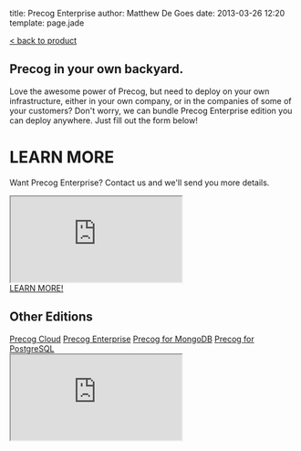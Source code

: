 title: Precog Enterprise
author: Matthew De Goes
date: 2013-03-26 12:20
template: page.jade

<div id="body-links">
   <a class="static-link" href="/products/precog/">&#60; back to product</a>
</div>
<div class="two-columns">
    <h2>Precog in your own backyard.</h2>
    <p>Love the awesome power of Precog, but need to deploy on your own infrastructure, either in your own company, or in the companies of some of your customers? Don't worry, we can bundle Precog Enterprise edition you can deploy anywhere. Just fill out the form below!</p>
    <h1>LEARN MORE</h1>
    <p>Want Precog Enterprise? Contact us and we'll send you more details.</p>
    <div class="form-iframe-half">
        <iframe src="http://www2.precog.com/l/17892/2013-02-21/71552i"></iframe>
    </div>
</div>
<div class="two-columns-end">
    <a class="medium-button red-background" href="#learn-more">LEARN MORE!</a>
    <div id="body-side-resources">
        <h2>Other Editions</h2>
        <div id="editions">
            <a href="/editions/precog-cloud/">Precog Cloud</a>
            <a class="active" href="/editions/precog-enterprise/">Precog Enterprise</a>
            <a href="/editions/precog-for-mongodb/">Precog for MongoDB</a>
            <a href="/editions/precog-for-postgresql/">Precog for PostgreSQL</a>
        </div>
    </div>
</div>
<div class="clear-left">
</div>
<div id="pop-up-form">
   <div class="form-iframe">
      <iframe src="http://www2.precog.com/l/17892/2013-02-13/6x1h2"></iframe>
   </div>
</div>